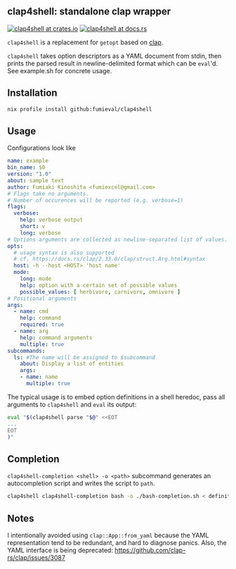 clap4shell: standalone clap wrapper
----

[![clap4shell at crates.io](https://img.shields.io/crates/v/clap4shell.svg)](https://crates.io/crates/clap4shell)
[![clap4shell at docs.rs](https://docs.rs/clap4shell/badge.svg)](https://docs.rs/clap4shell)


`clap4shell` is a replacement for `getopt` based on [clap](https://github.com/clap-rs/clap).

`clap4shell` takes option descriptors as a YAML document from stdin, then prints the parsed result in newline-delimited format which can be `eval`'d. See example.sh for concrete usage.

Installation
----

```sh
nix profile install github:fumieval/clap4shell
```

Usage
----

Configurations look like

```yaml
name: example
bin_name: $0
version: "1.0"
about: sample text
author: Fumiaki Kinoshita <fumiexcel@gmail.com>
# Flags take no arguments.
# Number of occurences will be reported (e.g. verbose=1)
flags:
  verbose:
    help: verbose output
    short: v
    long: verbose
# Options arguments are collected as newline-separated list of values.
opts:
  # usage syntax is also supported
  # cf. https://docs.rs/clap/2.33.0/clap/struct.Arg.html#syntax
  host: -h --host <HOST> 'host name'
  mode:
    long: mode
    help: option with a certain set of possible values
    possible_values: [ herbivore, carnivore, omnivore ]
# Positional arguments
args:
  - name: cmd
    help: command
    required: true
  - name: arg
    help: command arguments
    multiple: true
subcommands:
  ls: #The name will be assigned to $subcommand
    about: Display a list of entities
    args:
    - name: name
      multiple: true
```

The typical usage is to embed option definitions in a shell heredoc, pass all arguments to `clap4shell` and `eval` its output:

```bash
eval "$(clap4shell parse "$@" <<EOT
...
EOT
)"
```

Completion
----

`clap4shell-completion <shell> -o <path>` subcommand generates an autocompletion script and writes the script to `path`.

```sh
clap4shell clap4shell-completion bash -o ./bash-completion.sh < definition.yaml
```

Notes
----

I intentionally avoided using `clap::App::from_yaml` because the YAML representation tend to be redundant, and hard to diagnose panics.
Also, the YAML interface is being deprecated: https://github.com/clap-rs/clap/issues/3087